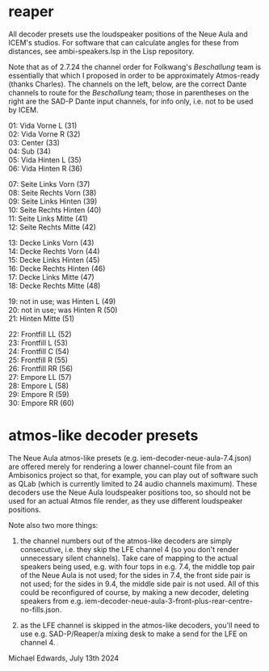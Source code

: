 # reaper

All decoder presets use the loudspeaker positions of the Neue Aula and ICEM's
studios. For software that can calculate angles for these from distances, see
ambi-speakers.lsp in the Lisp repository.

Note that as of 2.7.24 the channel order for Folkwang's *Beschallung* team is
essentially that which I proposed in order to be approximately Atmos-ready
(thanks Charles). The channels on the left, below, are the correct Dante
channels to route for the *Beschallung* team; those in parentheses on the right
are the SAD-P Dante input channels, for info only, i.e. not to be used by ICEM.

01: Vida Vorne L                (31)  
02: Vida Vorne R                (32)  
03: Center                      (33)  
04: Sub                         (34)   
05: Vida Hinten L               (35)  
06: Vida Hinten R               (36)  

07: Seite Links Vorn            (37)  
08: Seite Rechts Vorn           (38)  
09: Seite Links Hinten          (39)  
10: Seite Rechts Hinten         (40)  
11: Seite Links Mitte           (41)  
12: Seite Rechts Mitte          (42)  

13: Decke Links Vorn            (43)  
14: Decke Rechts Vorn           (44)  
15: Decke Links Hinten          (45)  
16: Decke Rechts Hinten         (46)  
17: Decke Links Mitte           (47)  
18: Decke Rechts Mitte          (48)  

19: not in use; was Hinten L    (49)  
20: not in use; was Hinten R    (50)  
21: Hinten Mitte                (51)  

22: Frontfill LL                (52)  
23: Frontfill L                 (53)  
24: Frontfill C                 (54)  
25: Frontfill R                 (55)  
26: Frontfill RR                (56)  
27: Empore LL                   (57)  
28: Empore L                    (58)  
29: Empore R                    (59)  
30: Empore RR                   (60)  

# atmos-like decoder presets

The Neue Aula atmos-like presets (e.g. iem-decoder-neue-aula-7.4.json) are
offered merely for rendering a lower channel-count file from an Ambisonics
project so that, for example, you can play out of software such as QLab (which
is currently limited to 24 audio channels maximum). These decoders use the Neue
Aula loudspeaker positions too, so should not be used for an actual Atmos file
render, as they use different loudspeaker positions.

Note also two more things:

1) the channel numbers out of the atmos-like decoders are simply consecutive,
i.e. they skip the LFE channel 4 (so you don't render unnecessary silent
channels). Take care of mapping to the actual speakers being used, e.g. with
four tops in e.g. 7.4, the middle top pair of the Neue Aula is not used; for the
sides in 7.4, the front side pair is not used; for the sides in 9.4, the middle
side pair is not used. All of this could be reconfigured of course, by making a
new decoder, deleting speakers from
e.g. iem-decoder-neue-aula-3-front-plus-rear-centre-no-fills.json.

2) as the LFE channel is skipped in the atmos-like decoders, you'll need to use
e.g. SAD-P/Reaper/a mixing desk to make a send for the LFE on channel 4.

Michael Edwards, July 13th 2024

